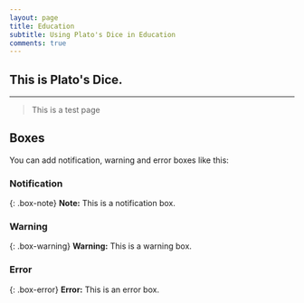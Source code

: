```yaml
---
layout: page
title: Education
subtitle: Using Plato's Dice in Education
comments: true
---
```


## This is Plato's Dice.

---

> This is a test page

## Boxes
You can add notification, warning and error boxes like this:

### Notification

{: .box-note}
**Note:** This is a notification box.

### Warning

{: .box-warning}
**Warning:** This is a warning box.

### Error

{: .box-error}
**Error:** This is an error box.

